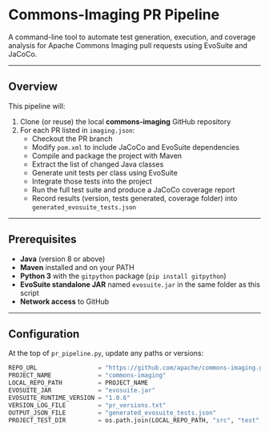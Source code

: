 # Commons-Imaging PR Pipeline

A command-line tool to automate test generation, execution, and coverage analysis for Apache Commons Imaging pull requests using EvoSuite and JaCoCo.

---

## Overview

This pipeline will:

1. Clone (or reuse) the local **commons-imaging** GitHub repository  
2. For each PR listed in `imaging.json`:
   - Checkout the PR branch
   - Modify `pom.xml` to include JaCoCo and EvoSuite dependencies
   - Compile and package the project with Maven
   - Extract the list of changed Java classes
   - Generate unit tests per class using EvoSuite
   - Integrate those tests into the project
   - Run the full test suite and produce a JaCoCo coverage report
   - Record results (version, tests generated, coverage folder) into `generated_evosuite_tests.json`

---

## Prerequisites

- **Java** (version 8 or above)  
- **Maven** installed and on your PATH  
- **Python 3** with the `gitpython` package (`pip install gitpython`)  
- **EvoSuite standalone JAR** named `evosuite.jar` in the same folder as this script  
- **Network access** to GitHub  

---

## Configuration

At the top of `pr_pipeline.py`, update any paths or versions:

```python
REPO_URL                 = "https://github.com/apache/commons-imaging.git"
PROJECT_NAME             = "commons-imaging"
LOCAL_REPO_PATH          = PROJECT_NAME
EVOSUITE_JAR             = "evosuite.jar"
EVOSUITE_RUNTIME_VERSION = "1.0.6"
VERSION_LOG_FILE         = "pr_versions.txt"
OUTPUT_JSON_FILE         = "generated_evosuite_tests.json"
PROJECT_TEST_DIR         = os.path.join(LOCAL_REPO_PATH, "src", "test", "java")
